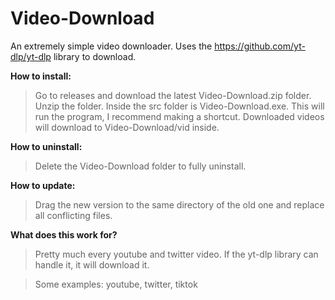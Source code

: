 # Video-Download
An extremely simple video downloader. Uses the https://github.com/yt-dlp/yt-dlp library to download.


**How to install:**
>Go to releases and download the latest Video-Download.zip folder. Unzip the folder. Inside the src folder is Video-Download.exe.
>This will run the program, I recommend making a shortcut. Downloaded videos will download to Video-Download/vid inside.


**How to uninstall:**
>Delete the Video-Download folder to fully uninstall.


**How to update:**
>Drag the new version to the same directory of the old one and replace all conflicting files.

**What does this work for?**
>Pretty much every youtube and twitter video. If the yt-dlp library can handle it, it will download it.

>Some examples: youtube, twitter, tiktok
